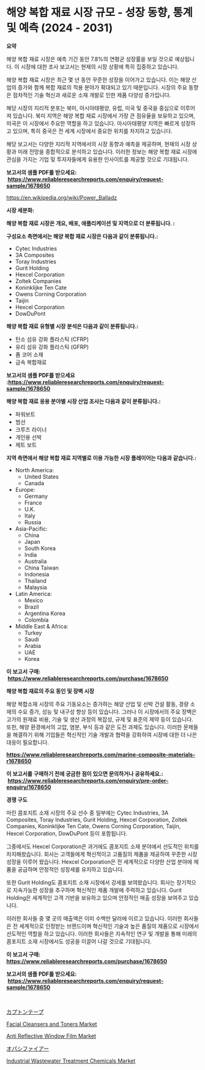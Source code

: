 <p><h1>해양 복합 재료 시장 규모 - 성장 동향, 통계 및 예측 (2024 - 2031)</h1></p><p><strong>요약</strong></p>
<p><p>해양 복합 재료 시장은 예측 기간 동안 7.8%의 연평균 성장률을 보일 것으로 예상됩니다. 이 시장에 대한 조사 보고서는 현재의 시장 상황에 특히 집중하고 있습니다.</p><p>해양 복합 재료 시장은 최근 몇 년 동안 꾸준한 성장을 이어가고 있습니다. 이는 해양 산업의 증가와 함께 복합 재료의 적용 분야가 확대되고 있기 때문입니다. 시장의 주요 동향은 점차적인 기술 혁신과 새로운 소재 개발로 인한 제품 다양성 증가입니다.</p><p>해당 시장의 지리적 분포는 북미, 아시아태평양, 유럽, 미국 및 중국을 중심으로 이루어져 있습니다. 북미 지역은 해양 복합 재료 시장에서 가장 큰 점유율을 보유하고 있으며, 미국은 이 시장에서 주요한 역할을 하고 있습니다. 아시아태평양 지역은 빠르게 성장하고 있으며, 특히 중국은 전 세계 시장에서 중요한 위치를 차지하고 있습니다.</p><p>해당 보고서는 다양한 지리적 지역에서의 시장 동향과 예측을 제공하며, 현재의 시장 상황과 미래 전망을 종합적으로 분석하고 있습니다. 이러한 정보는 해양 복합 재료 시장에 관심을 가지는 기업 및 투자자들에게 유용한 인사이트를 제공할 것으로 기대됩니다.</p></p>
<p><strong>보고서의 샘플 PDF를 받으세요: &nbsp;<a href="https://www.reliableresearchreports.com/enquiry/request-sample/1678650">https://www.reliableresearchreports.com/enquiry/request-sample/1678650</a></strong></p>
<p><a href="https://en.wikipedia.org/wiki/Power_Balladz">https://en.wikipedia.org/wiki/Power_Balladz</a></p>
<p><strong>시장 세분화:</strong></p>
<p><strong> 해양 복합 재료 시장은 개요, 배포, 애플리케이션 및 지역으로 더 분류됩니다. :</strong></p>
<p><strong>구성요소 측면에서는 해양 복합 재료 시장은 다음과 같이 분류됩니다.:</strong></p>
<p><ul><li>Cytec Industries</li><li>3A Composites</li><li>Toray Industries</li><li>Gurit Holding</li><li>Hexcel Corporation</li><li>Zoltek Companies</li><li>Koninklijke Ten Cate</li><li>Owens Corning Corporation</li><li>Taijin</li><li>Hexcel Corporation</li><li>DowDuPont</li></ul></p>
<p><strong> 해양 복합 재료 유형별 시장 분석은 다음과 같이 분류됩니다.:</strong></p>
<p><ul><li>탄소 섬유 강화 플라스틱 (CFRP)</li><li>유리 섬유 강화 플라스틱 (GFRP)</li><li>폼 코어 소재</li><li>금속 복합재료</li></ul></p>
<p><strong>보고서의 샘플 PDF를 받으세요 :<a href="https://www.reliableresearchreports.com/enquiry/request-sample/1678650">https://www.reliableresearchreports.com/enquiry/request-sample/1678650</a></strong></p>
<p><strong> 해양 복합 재료 응용 분야별 시장 산업 조사는 다음과 같이 분류됩니다.:</strong></p>
<p><ul><li>파워보트</li><li>범선</li><li>크루즈 라이너</li><li>개인용 선박</li><li>제트 보트</li></ul></p>
<p><strong>지역 측면에서 해양 복합 재료 지역별로 이용 가능한 시장 플레이어는 다음과 같습니다.:</strong></p>
<p><ul>
    <li>
        North America:
        <ul>
            <li>United States</li>
            <li>Canada</li>
        </ul>
    </li>
    <li>
        Europe:
        <ul>
            <li>Germany</li>
            <li>France</li>
            <li>U.K.</li>
            <li>Italy</li>
            <li>Russia</li>
        </ul>
    </li>
    <li>
        Asia-Pacific:
        <ul>
            <li>China</li>
            <li>Japan</li>
            <li>South Korea</li>
            <li>India</li>
            <li>Australia</li>
            <li>China Taiwan</li>
            <li>Indonesia</li>
            <li>Thailand</li>
            <li>Malaysia</li>
        </ul>
    </li>
    <li>
        Latin America:
        <ul>
            <li>Mexico</li>
            <li>Brazil</li>
            <li>Argentina Korea</li>
            <li>Colombia</li>
        </ul>
    </li>
    <li>
        Middle East & Africa:
        <ul>
            <li>Turkey</li>
            <li>Saudi</li>
            <li>Arabia</li>
            <li>UAE</li>
            <li>Korea</li>
        </ul>
    </li>
    </ul></p>
<p><strong>이 보고서 구매: &nbsp;<a href="https://www.reliableresearchreports.com/purchase/1678650">https://www.reliableresearchreports.com/purchase/1678650</a></strong></p>
<p><strong>해양 복합 재료의 주요 동인 및 장벽 시장</strong></p>
<p><p>해양 복합소재 시장의 주요 기동요소는 증가하는 해양 산업 및 선박 건설 활동, 경량 소재의 수요 증가, 성능 및 내구성 향상 등이 있습니다. 그러나 이 시장에서의 주요 장벽은 고가의 원재료 비용, 기술 및 생산 과정의 복잡성, 규제 및 표준의 제약 등이 있습니다. 또한, 해양 환경에서의 고압, 염분, 부식 등과 같은 도전 과제도 있습니다. 이러한 문제들을 해결하기 위해 기업들은 혁신적인 기술 개발과 협력을 강화하여 시장에 대한 더 나은 대응이 필요합니다.</p></p>
<p><strong><a href="https://www.reliableresearchreports.com/marine-composite-materials-r1678650">https://www.reliableresearchreports.com/marine-composite-materials-r1678650</a></strong></p>
<p><strong>이 보고서를 구매하기 전에 궁금한 점이 있으면 문의하거나 공유하세요.: &nbsp;<a href="https://www.reliableresearchreports.com/enquiry/pre-order-enquiry/1678650">https://www.reliableresearchreports.com/enquiry/pre-order-enquiry/1678650</a></strong></p>
<p><strong>경쟁 구도</strong></p>
<p><p>마린 콤포지트 소재 시장의 주요 선수 중 일부에는 Cytec Industries, 3A Composites, Toray Industries, Gurit Holding, Hexcel Corporation, Zoltek Companies, Koninklijke Ten Cate, Owens Corning Corporation, Taijin, Hexcel Corporation, DowDuPont 등이 포함됩니다. </p><p>그중에서도 Hexcel Corporation은 과거에도 콤포지트 소재 분야에서 선도적인 위치를 차지해왔습니다. 회사는 고객들에게 혁신적이고 고품질의 제품을 제공하여 꾸준한 시장 성장을 이루어 왔습니다. Hexcel Corporation은 전 세계적으로 다양한 산업 분야에 제품을 공급하며 안정적인 성장세를 유지하고 있습니다.</p><p>또한 Gurit Holding도 콤포지트 소재 시장에서 강세를 보여왔습니다. 회사는 장기적으로 지속가능한 성장을 추구하며 혁신적인 제품 개발에 주력하고 있습니다. Gurit Holding은 세계적인 고객 기반을 보유하고 있으며 안정적인 매출 성장을 보여주고 있습니다.</p><p>이러한 회사들 중 몇 곳의 매출액은 이미 수백만 달러에 이르고 있습니다. 이러한 회사들은 전 세계적으로 인정받는 브랜드이며 혁신적인 기술과 높은 품질의 제품으로 시장에서 선도적인 역할을 하고 있습니다. 이러한 회사들은 지속적인 연구 및 개발을 통해 미래의 콤포지트 소재 시장에서도 성공을 이끌어 나갈 것으로 기대됩니다.</p></p>
<p><strong>이 보고서 구매: &nbsp; <a href="https://www.reliableresearchreports.com/purchase/1678650">https://www.reliableresearchreports.com/purchase/1678650</a></strong></p>
<p><strong>보고서의 샘플 PDF를 받으세요: &nbsp;<a href="https://www.reliableresearchreports.com/enquiry/request-sample/1678650">https://www.reliableresearchreports.com/enquiry/request-sample/1678650</a></strong><strong></strong></p>
<p>&nbsp;</p>
<p><p><a href="https://github.com/TerrellConn/Market-Research-Report-List-2/blob/main/344575017248.md">カプトンテープ</a></p><p><a href="https://medium.com/@jeancoleman732/global-facial-cleansers-and-toners-market-by-product-type-by-application-by-region-and-companies-59f30feea90e">Facial Cleansers and Toners Market</a></p><p><a href="https://github.com/eliasMan59/Market-Research-Report-List-1/blob/main/anti-reflective-window-film-market.md">Anti Reflective Window Film Market</a></p><p><a href="https://github.com/RandallRunte2023/Market-Research-Report-List-2/blob/main/413945717249.md">オパシファイアー</a></p><p><a href="https://github.com/MaryamSipes/Market-Research-Report-List-1/blob/main/industrial-wastewater-treatment-chemicals-market.md">Industrial Wastewater Treatment Chemicals Market</a></p></p>